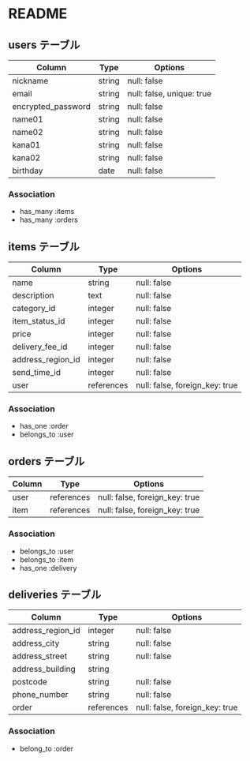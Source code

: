 # README

## users テーブル
| Column               | Type   | Options                   |
| -------------------- | ------ | ------------------------- |
| nickname             | string | null: false               |
| email                | string | null: false, unique: true |
| encrypted_password   | string | null: false               |
| name01               | string | null: false               |
| name02               | string | null: false               |
| kana01               | string | null: false               |
| kana02               | string | null: false               |
| birthday             | date   | null: false               |

### Association
- has_many :items
- has_many :orders

## items テーブル
| Column                | Type       | Options                        |
| --------------------- | ---------- | ------------------------------ |
| name                  | string     | null: false                    |
| description           | text       | null: false                    |
| category_id           | integer    | null: false                    |
| item_status_id        | integer    | null: false                    |
| price                 | integer    | null: false                    |
| delivery_fee_id       | integer    | null: false                    |
| address_region_id     | integer    | null: false                    |
| send_time_id          | integer    | null: false                    |
| user                  | references | null: false, foreign_key: true |

### Association
- has_one :order
- belongs_to :user
 
## orders テーブル
| Column           | Type       | Options                        |
| ---------------- | ---------- | ------------------------------ |
| user             | references | null: false, foreign_key: true |
| item             | references | null: false, foreign_key: true |

### Association
- belongs_to :user
- belongs_to :item
- has_one :delivery

## deliveries テーブル
| Column             | Type       | Options                        |
| ------------------ | ---------- | ------------------------------ |
| address_region_id  | integer    | null: false                    |
| address_city       | string     | null: false                    |
| address_street     | string     | null: false                    |
| address_building   | string     |                                |
| postcode           | string     | null: false                    |
| phone_number       | string     | null: false                    |
| order              | references | null: false, foreign_key: true |

### Association
- belong_to :order
